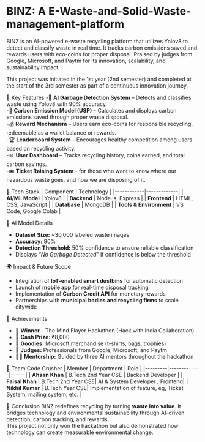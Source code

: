 # BINZ: A E-Waste-and-Solid-Waste-management-platform
BINZ is an AI-powered e-waste recycling platform that utilizes Yolov8 to detect and classify waste in real time. It tracks carbon emissions saved and rewards users with eco-coins for proper disposal. Praised by judges from Google, Microsoft, and Paytm for its innovation, scalability, and sustainability impact.

This project was initiated in the 1st year (2nd semester) and completed at the start of the 3rd semester as part of a continuous innovation journey.

🚀 Key Features
-🧩 **AI Garbage Detection System** – Detects and classifies waste using  Yolov8 with 90% accuracy.  
-🌱 **Carbon Emission Model (USP)** – Calculates and displays carbon emissions saved through proper waste disposal.  
-💰 **Reward Mechanism** – Users earn eco-coins for responsible recycling, redeemable as a wallet balance or rewards.  
-🏆 **Leaderboard System** – Encourages healthy competition among users based on recycling activity.  
-📊 **User Dashboard** – Tracks recycling history, coins earned, and total carbon savings.  
-🎟️ **Ticket Raising System** - for those who want to know where our hazardous waste goes, and how we are disposing of it.

🧰 Tech Stack
| Component | Technology |
|------------|-------------|
| **AI/ML Model** | Yolov8 |
| **Backend** | Node.js, Express |
| **Frontend** | HTML, CSS, JavaScript |
| **Database** | MongoDB |
| **Tools & Environment** | VS Code, Google Colab |

🧪 AI Model Details
- **Dataset Size:** ~30,000 labeled waste images  
- **Accuracy:** 90%  
- **Detection Threshold:** 50% confidence to ensure reliable classification  
- Displays *“No Garbage Detected”* if confidence is below the threshold  

🌍 Impact & Future Scope
- Integration of **IoT-enabled smart dustbins** for automatic detection  
- Launch of **mobile app** for real-time disposal tracking  
- Implementation of **Carbon Credit API** for monetary rewards  
- Partnerships with **municipal bodies and recycling firms** to scale citywide  

🏅 Achievements
- 🥇 **Winner** – The Mind Flayer Hackathon (Hack with India Collaboration)  
- 💸 **Cash Prize:** ₹8,000  
- 🎁 **Goodies:** Microsoft merchandise (t-shirts, bags, trophies)  
- 🌟 **Judges:** Professionals from Google, Microsoft, and Paytm  
- 🧑‍🏫 **Mentorship:** Guided by three AI mentors throughout the hackathon  

👥 Team Code Crusher
| Member | Department | Role |
|---------|-------------|------|
| **Ahsan Khan** | B.Tech 2nd Year CSE | Backend Developer |
| **Faisal Khan** | B.Tech 2nd Year CSE| AI & System Developer , Frontend|
| **Nikhil Kumar** | B.Tech Year CSE| Implementation of feature, eg, Ticket System, mailing system, etc. |

 🏁 Conclusion
BINZ redefines recycling by turning **waste into value**. It bridges technology and environmental sustainability through AI-driven detection, carbon tracking, and rewards.  
This project not only won the hackathon but also demonstrated how technology can create measurable environmental change.
